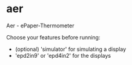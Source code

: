 # aer
Aer - ePaper-Thermometer 

Choose your features before running:
- (optional) 'simulator' for simulating a display
- 'epd2in9' or 'epd4in2' for the displays
